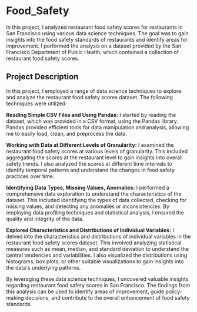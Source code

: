 # Food_Safety

In this project, I analyzed restaurant food safety scores for restaurants in San Francisco using various data science techniques. The goal was to gain insights into the food safety standards of restaurants and identify areas for improvement. I performed the analysis on a dataset provided by the San Francisco Department of Public Health, which contained a collection of restaurant food safety scores.

## Project Description
In this project, I employed a range of data science techniques to explore and analyze the restaurant food safety scores dataset. The following techniques were utilized:

**Reading Simple CSV Files and Using Pandas:** I started by reading the dataset, which was provided in a CSV format, using the Pandas library. Pandas provided efficient tools for data manipulation and analysis, allowing me to easily load, clean, and preprocess the data.

**Working with Data at Different Levels of Granularity:** I examined the restaurant food safety scores at various levels of granularity. This included aggregating the scores at the restaurant level to gain insights into overall safety trends. I also analyzed the scores at different time intervals to identify temporal patterns and understand the changes in food safety practices over time.

**Identifying Data Types, Missing Values, Anomalies:** I performed a comprehensive data exploration to understand the characteristics of the dataset. This included identifying the types of data collected, checking for missing values, and detecting any anomalies or inconsistencies. By employing data profiling techniques and statistical analysis, I ensured the quality and integrity of the data.

**Explored Characteristics and Distributions of Individual Variables:** I delved into the characteristics and distributions of individual variables in the restaurant food safety scores dataset. This involved analyzing statistical measures such as mean, median, and standard deviation to understand the central tendencies and variabilities. I also visualized the distributions using histograms, box plots, or other suitable visualizations to gain insights into the data's underlying patterns.

By leveraging these data science techniques, I uncovered valuable insights regarding restaurant food safety scores in San Francisco. The findings from this analysis can be used to identify areas of improvement, guide policy-making decisions, and contribute to the overall enhancement of food safety standards.
